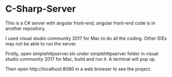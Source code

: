 # C-Sharp-Server

This is a C# server with angular front-end, angular front-end code is in another repository.

I used visual studio community 2017 for Mac to do all the coding. Other IDEs may not be able to run the server.

Firstly, open simplehttpserver.sln under simplehttpserver folder in visual studio community 2017 for Mac, build and run it. A terminal will pop up.

Then open http://localhost:8080 in a web browser to see the project.

